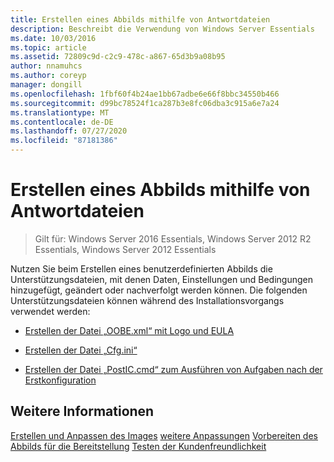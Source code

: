 ```yaml
---
title: Erstellen eines Abbilds mithilfe von Antwortdateien
description: Beschreibt die Verwendung von Windows Server Essentials
ms.date: 10/03/2016
ms.topic: article
ms.assetid: 72809c9d-c2c9-478c-a867-65d3b9a08b95
author: nnamuhcs
ms.author: coreyp
manager: dongill
ms.openlocfilehash: 1fbf60f4b24ae1bb67adbe6e66f8bbc34550b466
ms.sourcegitcommit: d99bc78524f1ca287b3e8fc06dba3c915a6e7a24
ms.translationtype: MT
ms.contentlocale: de-DE
ms.lasthandoff: 07/27/2020
ms.locfileid: "87181386"
---
```

# <a name="create-an-image-by-using-answer-files"></a>Erstellen eines Abbilds mithilfe von Antwortdateien

>Gilt für: Windows Server 2016 Essentials, Windows Server 2012 R2 Essentials, Windows Server 2012 Essentials

Nutzen Sie beim Erstellen eines benutzerdefinierten Abbilds die Unterstützungsdateien, mit denen Daten, Einstellungen und Bedingungen hinzugefügt, geändert oder nachverfolgt werden können. Die folgenden Unterstützungsdateien können während des Installationsvorgangs verwendet werden:

-   [Erstellen der Datei „OOBE.xml“ mit Logo und EULA](Create-the-Oobe.xml-File-Including-Logo-and-EULA.md)

-   [Erstellen der Datei „Cfg.ini“](Create-the-Cfg.ini-File.md)

-   [Erstellen der Datei „PostIC.cmd“ zum Ausführen von Aufgaben nach der Erstkonfiguration](Create-the-PostIC.cmd-File-for-Running-Post-Initial-Configuration-Tasks.md)

## <a name="see-also"></a>Weitere Informationen
 [Erstellen und Anpassen des Images](Creating-and-Customizing-the-Image.md) [weitere Anpassungen](Additional-Customizations.md) [Vorbereiten des Abbilds für die Bereitstellung](Preparing-the-Image-for-Deployment.md) [Testen der Kundenfreundlichkeit](Testing-the-Customer-Experience.md)